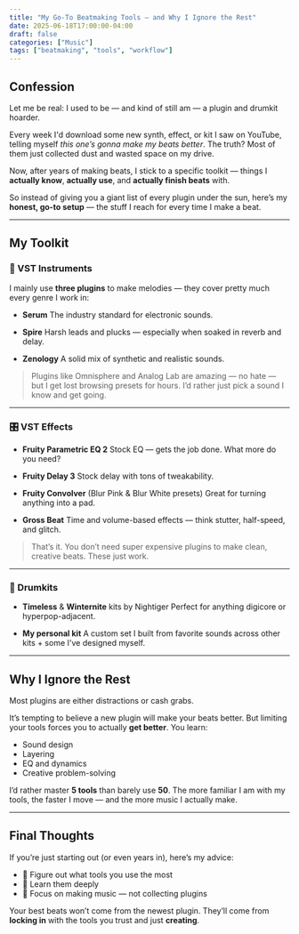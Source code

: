 ```yaml
---
title: "My Go-To Beatmaking Tools — and Why I Ignore the Rest"
date: 2025-06-18T17:00:00-04:00
draft: false
categories: ["Music"]
tags: ["beatmaking", "tools", "workflow"]
---
```


## Confession

Let me be real: I used to be — and kind of still am — a plugin and drumkit hoarder.

Every week I'd download some new synth, effect, or kit I saw on YouTube, telling myself _this one’s gonna make my beats better_. The truth? Most of them just collected dust and wasted space on my drive.

Now, after years of making beats, I stick to a specific toolkit — things I **actually know**, **actually use**, and **actually finish beats** with.

So instead of giving you a giant list of every plugin under the sun, here’s my **honest, go-to setup** — the stuff I reach for every time I make a beat.

---

## My Toolkit

### 🎹 VST Instruments

I mainly use **three plugins** to make melodies — they cover pretty much every genre I work in:

- **Serum**
  The industry standard for electronic sounds.

- **Spire**
  Harsh leads and plucks — especially when soaked in reverb and delay.

- **Zenology**
  A solid mix of synthetic and realistic sounds.

> Plugins like Omnisphere and Analog Lab are amazing — no hate — but I get lost browsing presets for hours.
> I’d rather just pick a sound I know and get going.

---

### 🎛 VST Effects

- **Fruity Parametric EQ 2**
  Stock EQ — gets the job done. What more do you need?

- **Fruity Delay 3**
  Stock delay with tons of tweakability.

- **Fruity Convolver** (Blur Pink & Blur White presets)
  Great for turning anything into a pad.

- **Gross Beat**
  Time and volume-based effects — think stutter, half-speed, and glitch.

> That’s it. You don’t need super expensive plugins to make clean, creative beats. These just work.

---

### 🥁 Drumkits

- **Timeless** & **Winternite** kits by Nightiger
  Perfect for anything digicore or hyperpop-adjacent.

- **My personal kit**
  A custom set I built from favorite sounds across other kits + some I've designed myself.

---

## Why I Ignore the Rest

Most plugins are either distractions or cash grabs.

It’s tempting to believe a new plugin will make your beats better. But limiting your tools forces you to actually **get better**. You learn:

- Sound design
- Layering
- EQ and dynamics
- Creative problem-solving

I’d rather master **5 tools** than barely use **50**. The more familiar I am with my tools, the faster I move — and the more music I actually make.

---

## Final Thoughts

If you’re just starting out (or even years in), here’s my advice:

- 🎯 Figure out what tools you use the most
- 🧠 Learn them deeply
- 🎵 Focus on making music — not collecting plugins

Your best beats won’t come from the newest plugin.
They’ll come from **locking in** with the tools you trust and just **creating**.
